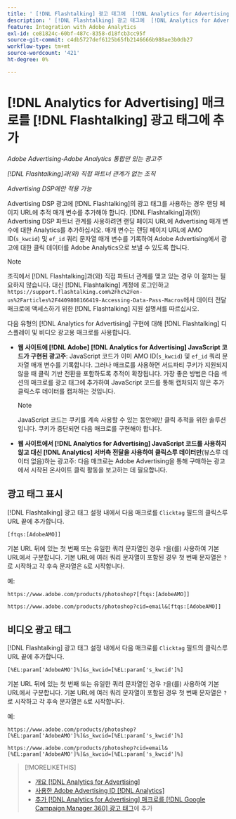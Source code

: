 ```yaml
---
title: ' [!DNL Flashtalking] 광고 태그에  [!DNL Analytics for Advertising] 매크로 추가'
description: ' [!DNL Flashtalking] 광고 태그에  [!DNL Analytics for Advertising] 매크로를 추가하는 이유와 방법을 알아봅니다.'
feature: Integration with Adobe Analytics
exl-id: ce81824c-60bf-487c-8358-d18fcb3cc95f
source-git-commit: c4db5727def6125b65fb2146666b988ae3b0db27
workflow-type: tm+mt
source-wordcount: '421'
ht-degree: 0%

---
```


# [!DNL Analytics for Advertising] 매크로를 [!DNL Flashtalking] 광고 태그에 추가

*Adobe Advertising-Adobe Analytics 통합만 있는 광고주*

*[!DNL Flashtalking]과(와) 직접 파트너 관계가 없는 조직*

*Advertising DSP에만 적용 가능*

Advertising DSP 광고에 [!DNL Flashtalking]의 광고 태그를 사용하는 경우 랜딩 페이지 URL에 추적 매개 변수를 추가해야 합니다. [!DNL Flashtalking]과(와) Advertising DSP 파트너 관계를 사용하려면 랜딩 페이지 URL에 Advertising 매개 변수에 대한 Analytics를 추가하십시오. 매개 변수는 랜딩 페이지 URL에 AMO ID(`s_kwcid`) 및 `ef_id` 쿼리 문자열 매개 변수를 기록하여 Adobe Advertising에서 광고에 대한 클릭 데이터를 Adobe Analytics으로 보낼 수 있도록 합니다.

>[!NOTE]
>
>조직에서 [!DNL Flashtalking]과(와) 직접 파트너 관계를 맺고 있는 경우 이 절차는 필요하지 않습니다. 대신 [!DNL Flashtalking] 계정에 로그인하고 `https://support.flashtalking.com%2Fhc%2Fen-us%2Farticles%2F4409808166419-Accessing-Data-Pass-Macros`에서 데이터 전달 매크로에 액세스하기 위한 [!DNL Flashtalking] 지원 설명서를 따르십시오.

다음 유형의 [!DNL Analytics for Advertising] 구현에 대해 [!DNL Flashtalking] 디스플레이 및 비디오 광고용 매크로를 사용합니다.

* **웹 사이트에 [!DNL Adobe] [!DNL Analytics for Advertising] JavaScript 코드가 구현된 광고주**: JavaScript 코드가 이미 AMO ID(`s_kwcid`) 및 `ef_id` 쿼리 문자열 매개 변수를 기록합니다. 그러나 매크로를 사용하면 서드파티 쿠키가 지원되지 않을 때 클릭 기반 전환을 포함하도록 추적이 확장됩니다. 가장 좋은 방법은 다음 섹션의 매크로를 광고 태그에 추가하여 JavaScript 코드를 통해 캡처되지 않은 추가 클릭스루 데이터를 캡처하는 것입니다.

  >[!NOTE]
  >
  >JavaScript 코드는 쿠키를 계속 사용할 수 있는 동안에만 클릭 추적을 위한 솔루션입니다. 쿠키가 중단되면 다음 매크로를 구현해야 합니다.

* **웹 사이트에서 [!DNL Analytics for Advertising] JavaScript 코드를 사용하지 않고 대신 [!DNL Analytics] 서버측 전달을 사용하여 클릭스루 데이터만**(뷰스루 데이터 없음)하는 광고주: 다음 매크로는 Adobe Advertising을 통해 구매하는 광고에서 시작된 온사이트 클릭 활동을 보고하는 데 필요합니다.

## 광고 태그 표시

[!DNL Flashtalking] 광고 태그 설정 내에서 다음 매크로를 `Clicktag` 필드의 클릭스루 URL 끝에 추가합니다.

```
[ftqs:[AdobeAMO]]
```

기본 URL 뒤에 있는 첫 번째 또는 유일한 쿼리 문자열인 경우 `?`을(를) 사용하여 기본 URL에서 구분합니다. 기본 URL에 여러 쿼리 문자열이 포함된 경우 첫 번째 문자열은 `?`로 시작하고 각 후속 문자열은 `&`로 시작합니다.

예:

`https://www.adobe.com/products/photoshop?[ftqs:[AdobeAMO]]`

`https://www.adobe.com/products/photoshop?cid=email&[ftqs:[AdobeAMO]]`

## 비디오 광고 태그

[!DNL Flashtalking] 광고 태그 설정 내에서 다음 매크로를 `Clicktag` 필드의 클릭스루 URL 끝에 추가합니다.

```
[%EL:param['AdobeAMO']%]&s_kwcid=[%EL:param['s_kwcid']%]
```

기본 URL 뒤에 있는 첫 번째 또는 유일한 쿼리 문자열인 경우 `?`을(를) 사용하여 기본 URL에서 구분합니다. 기본 URL에 여러 쿼리 문자열이 포함된 경우 첫 번째 문자열은 `?`로 시작하고 각 후속 문자열은 `&`로 시작합니다.

예:

`https://www.adobe.com/products/photoshop?[%EL:param['AdobeAMO']%]&s_kwcid=[%EL:param['s_kwcid']%]`

`https://www.adobe.com/products/photoshop?cid=email&[%EL:param['AdobeAMO']%]&s_kwcid=[%EL:param['s_kwcid']%]`

>[!MORELIKETHIS]
>
>* [개요 [!DNL Analytics for Advertising]](overview.md)
>* [사용한 Adobe Advertising ID [!DNL Analytics]](/help/integrations/analytics/ids.md)
>* [추가 [!DNL Analytics for Advertising] 매크로를  [!DNL Google Campaign Manager 360] 광고 태그](/help/integrations/analytics/macros-google-campaign-manager.md)에 추가

